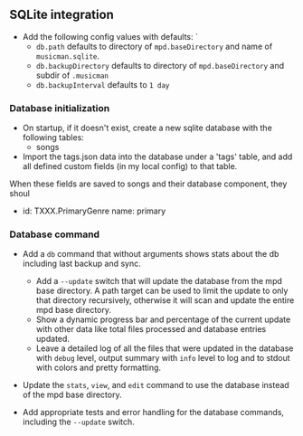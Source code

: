 ## SQLite integration

- Add the following config values with defaults: `
  - `db.path` defaults to directory of `mpd.baseDirectory` and name of `musicman.sqlite`.
  - `db.backupDirectory` defaults to directory of `mpd.baseDirectory` and subdir of `.musicman`
  - `db.backupInterval` defaults to `1 day`

### Database initialization

- On startup, if it doesn't exist, create a new sqlite database with the following tables:
    - songs
- Import the tags.json data into the database under a 'tags' table, and add all defined custom
fields (in my local config) to that table.

When these fields are saved to songs and their database component, they shoul
  - id: TXXX.PrimaryGenre
    name: primary

### Database command

- Add a `db` command that without arguments shows stats about the db including last backup and sync.
  - Add a `--update` switch that will update the database from the mpd base directory. A path target
    can be used to limit the update to only that directory recursively, otherwise it will scan and
    update the entire mpd base directory.
  - Show a dynamic progress bar and percentage of the current update with other data like total
    files processed and database entries updated.
  - Leave a detailed log of all the files that were updated in the database with `debug` level,
    output summary with `info` level to log and to stdout with colors and pretty formatting.

- Update the `stats`, `view`, and `edit` command to use the database instead of the mpd base directory.
- Add appropriate tests and error handling for the database commands, including the `--update` switch.

